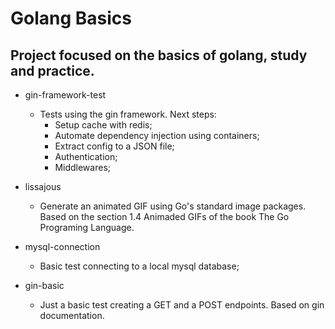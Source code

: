 # Golang Basics

## Project focused on the basics of golang, study and practice.

- gin-framework-test
    - Tests using the gin framework. Next steps:
        - Setup cache with redis;
        - Automate dependency injection using containers;
        - Extract config to a JSON file;
        - Authentication;
        - Middlewares;

- lissajous
    - Generate an animated GIF using Go's standard image packages. Based on the section 1.4 Animaded GIFs of the book The Go Programing Language.
    
- mysql-connection
    - Basic test connecting to a local mysql database;

- gin-basic
    - Just a basic test creating a GET and a POST endpoints. Based on gin documentation.